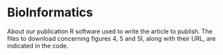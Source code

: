 # BioInformatics
About our publication
R software used to write the article to publish. 
The files to download concerning figures 4, 5 and SI, along with their URL, are indicated in the code.
